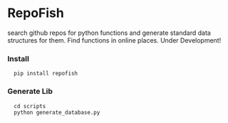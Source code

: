 # RepoFish

search github repos for python functions and generate standard data structures for them. Find functions in online places. Under Development!

### Install

      pip install repofish


### Generate Lib

      cd scripts
      python generate_database.py
